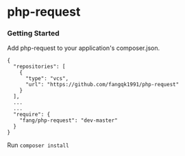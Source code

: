 # php-request

### Getting Started

Add php-request to your application's composer.json.

```
{
  "repositories": [
    {
      "type": "vcs",
      "url": "https://github.com/fangqk1991/php-request"
    }
  ],
  ...
  ...
  "require": {
    "fang/php-request": "dev-master"
  }
}

```

Run `composer install`
